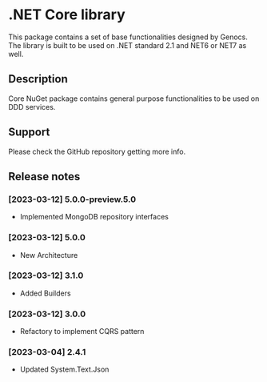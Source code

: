# .NET Core library

This package contains a set of base functionalities designed by Genocs.
The library is built to be used on .NET standard 2.1 and NET6 or NET7 as well.

## Description

Core NuGet package contains general purpose functionalities to be used on DDD services.


## Support

Please check the GitHub repository getting more info.


## Release notes

### [2023-03-12] 5.0.0-preview.5.0
- Implemented MongoDB repository interfaces

### [2023-03-12] 5.0.0
- New Architecture

### [2023-03-12] 3.1.0
- Added Builders

### [2023-03-12] 3.0.0
- Refactory to implement CQRS pattern

### [2023-03-04] 2.4.1
- Updated System.Text.Json

